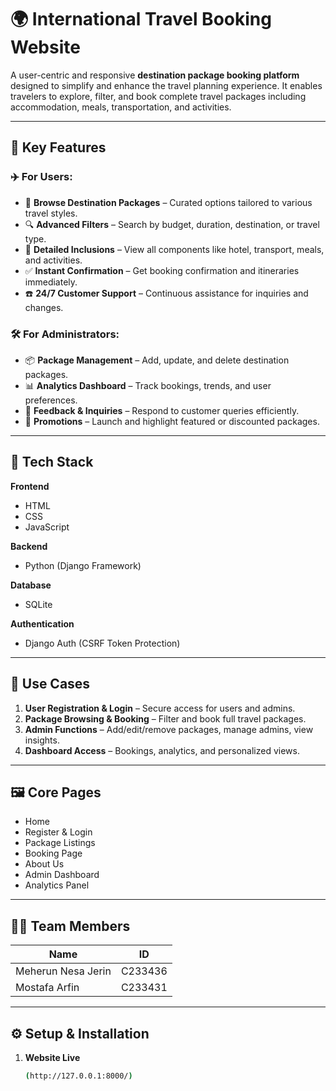 # 🌍 International Travel Booking Website

A user-centric and responsive **destination package booking platform** designed to simplify and enhance the travel planning experience. It enables travelers to explore, filter, and book complete travel packages including accommodation, meals, transportation, and activities.

---

## 🚀 Key Features

### ✈️ For Users:
- 🧳 **Browse Destination Packages** – Curated options tailored to various travel styles.
- 🔍 **Advanced Filters** – Search by budget, duration, destination, or travel type.
- 📄 **Detailed Inclusions** – View all components like hotel, transport, meals, and activities.
- ✅ **Instant Confirmation** – Get booking confirmation and itineraries immediately.
- ☎️ **24/7 Customer Support** – Continuous assistance for inquiries and changes.

### 🛠️ For Administrators:
- 📦 **Package Management** – Add, update, and delete destination packages.
- 📊 **Analytics Dashboard** – Track bookings, trends, and user preferences.
- 💬 **Feedback & Inquiries** – Respond to customer queries efficiently.
- 🎯 **Promotions** – Launch and highlight featured or discounted packages.

---

## 🧰 Tech Stack

**Frontend**  
- HTML  
- CSS  
- JavaScript  

**Backend**  
- Python (Django Framework)

**Database**  
- SQLite  

**Authentication**  
- Django Auth (CSRF Token Protection)

---

## 🧭 Use Cases

1. **User Registration & Login** – Secure access for users and admins.
2. **Package Browsing & Booking** – Filter and book full travel packages.
3. **Admin Functions** – Add/edit/remove packages, manage admins, view insights.
4. **Dashboard Access** – Bookings, analytics, and personalized views.

---

## 🖼️ Core Pages

- Home  
- Register & Login  
- Package Listings  
- Booking Page  
- About Us  
- Admin Dashboard  
- Analytics Panel  

---

## 👩‍💻 Team Members

| Name                | ID       |
|---------------------|----------|
| Meherun Nesa Jerin  | C233436  |
| Mostafa Arfin       | C233431  |


---

## ⚙️ Setup & Installation

1. **Website Live**
   ```bash
   (http://127.0.0.1:8000/)
